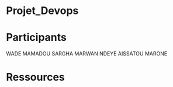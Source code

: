 # Projet_Devops
# Participants 
 WADE MAMADOU 
 SARGHA MARWAN 
 NDEYE AISSATOU MARONE

# Ressources 

